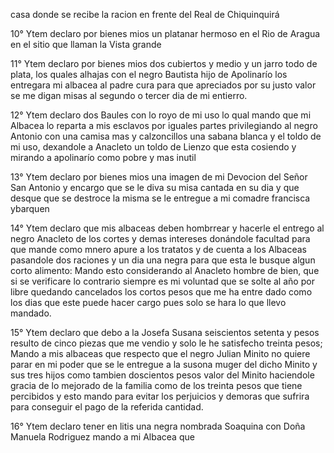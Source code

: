 casa donde se recibe la racion en frente del Real de Chiquinquirá

10° Ytem declaro por bienes mios un platanar hermoso en el Rio de Aragua en el sitio que llaman la Vista grande

11° Ytem declaro por bienes mios dos cubiertos y medio y un jarro todo de plata, los quales alhajas con el negro Bautista hijo de Apolinarío los entregara mi albacea al padre cura para que apreciados por su justo valor se me digan misas al segundo o tercer dia de mi entierro.

12° Ytem declaro dos Baules con lo royo de mi uso lo qual mando que mi Albacea lo reparta a mis esclavos por iguales partes privilegiando al negro Antonio con una camisa mas y calzoncillos una sabana blanca y el toldo de mi uso, dexandole a Anacleto un toldo de Lienzo que esta cosiendo y mirando a apolinarío como pobre y mas inutil

13° Ytem declaro por bienes mios una imagen de mi Devocion del Señor San Antonio y encargo que se le diva su misa cantada en su dia y que desque que se destroce la misma se le entregue a mi comadre francisca ybarquen

14° Ytem declaro que mis albaceas deben hombrrear y hacerle el entrego al negro Anacleto de los cortes y demas intereses donándole facultad para que mande como mnero apure a los tratatos y de cuenta a los Albaceas pasandole dos raciones y un dia una negra para que esta le busque algun corto alimento: Mando esto considerando al Anacleto hombre de bien, que si se verificare lo contrario siempre es mi voluntad que se solte al año por libre quedando cancelados los cortos pesos que me ha entre dado como los dias que este puede hacer cargo pues solo se hara lo que llevo mandado.

15° Ytem declaro que debo a la Josefa Susana seiscientos setenta y pesos resulto de cinco piezas que me vendio y solo le he satisfecho treinta pesos; Mando a mis albaceas que respecto que el negro Julian Minito no quiere parar en mi poder que se le entregue a la susona muger del dicho Minito y sus tres hijos como tambien doscientos pesos valor del Minito haciendole gracia de lo mejorado de la familia como de los treinta pesos que tiene percibidos y esto mando para evitar los perjuicios y demoras que sufrira para conseguir el pago de la referida cantidad.

16° Ytem declaro tener en litis una negra nombrada Soaquina con Doña Manuela Rodriguez mando a mi Albacea que